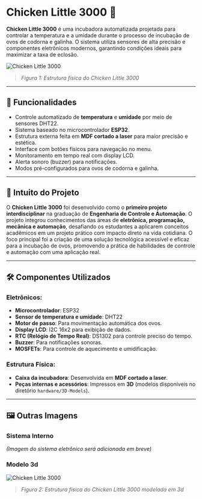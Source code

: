 

# Chicken Little 3000 🐣  

**Chicken Little 3000** é uma incubadora automatizada projetada para controlar a temperatura e a umidade durante o processo de incubação de ovos de codorna e galinha. O sistema utiliza sensores de alta precisão e componentes eletrônicos modernos, garantindo condições ideais para maximizar a taxa de eclosão.  

![Chicken Little 3000](assets/images/incubator.png)  

> *Figura 1: Estrutura física do Chicken Little 3000*  

---

## 🎯 Funcionalidades  

- Controle automatizado de **temperatura** e **umidade** por meio de sensores DHT22.  
- Sistema baseado no microcontrolador **ESP32**.  
- Estrutura externa feita em **MDF cortado a laser** para maior precisão e estética.  
- Interface com botões físicos para navegação no menu.  
- Monitoramento em tempo real com display LCD.  
- Alerta sonoro (buzzer) para notificações.  
- Modos pré-configurados para ovos de codorna e galinha.  

---

## 🎯 Intuito do Projeto  

O **Chicken Little 3000** foi desenvolvido como o **primeiro projeto interdisciplinar** na graduação de **Engenharia de Controle e Automação**. O projeto integrou conhecimentos das áreas de **eletrônica, programação, mecânica e automação**, desafiando os estudantes a aplicarem conceitos acadêmicos em um projeto prático com impacto direto na vida cotidiana. O foco principal foi a criação de uma solução tecnológica acessível e eficaz para a incubação de ovos, promovendo a prática de habilidades de controle e automação com uma aplicação real.

---

## 🛠 Componentes Utilizados  

### Eletrônicos:
- **Microcontrolador**: ESP32  
- **Sensor de temperatura e umidade**: DHT22  
- **Motor de passo**: Para movimentação automática dos ovos.  
- **Display LCD**: I2C 16x2 para exibição de dados.  
- **RTC (Relógio de Tempo Real)**: DS1302 para controle preciso do tempo.  
- **Buzzer**: Para notificações sonoras.  
- **MOSFETs**: Para controle de aquecimento e umidificação.  

### Estrutura Física:
- **Caixa da incubadora**: Desenvolvida em **MDF cortado a laser**.  
- **Peças internas e acessórios**: Impressos em **3D** (modelos disponíveis no diretório `hardware/3D-Models`).  

---

## 🖼 Outras Imagens  

### Sistema Interno  
_(Imagem do sistema eletrônico será adicionada em breve)_  

### Modelo 3d
![Chicken Little 3000](assets/images/incubator3d.png)  

> *Figura 2: Estrutura física do Chicken Little 3000 modelada em 3d*  
